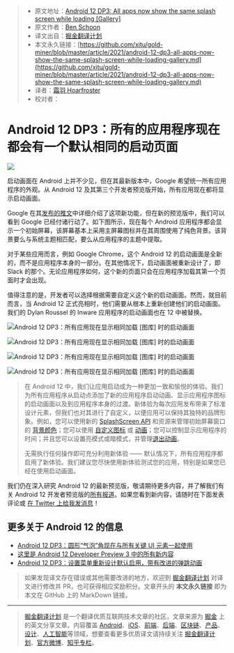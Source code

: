 > * 原文地址：[Android 12 DP3: All apps now show the same splash screen while loading \[Gallery\]](https://9to5google.com/2021/04/21/android-12-dp3-all-apps-now-show-the-same-splash-screen-while-loading-gallery/)
> * 原文作者：[Ben Schoon](https://9to5google.com/author/nexusben1/)
> * 译文出自：[掘金翻译计划](https://github.com/xitu/gold-miner)
> * 本文永久链接：[https://github.com/xitu/gold-miner/blob/master/article/2021/android-12-dp3-all-apps-now-show-the-same-splash-screen-while-loading-gallery.md](https://github.com/xitu/gold-miner/blob/master/article/2021/android-12-dp3-all-apps-now-show-the-same-splash-screen-while-loading-gallery.md)
> * 译者：[霜羽 Hoarfroster](https://github.com/PassionPenguin)
> * 校对者：

# Android 12 DP3：所有的应用程序现在都会有一个默认相同的启动页面

![](https://i0.wp.com/9to5google.com/wp-content/uploads/sites/4/2021/04/android_12_splash.gif?w=2500&quality=82&strip=all&ssl=1)

启动画面在 Android 上并不少见，但在其最新版本中，Google 希望统一所有应用程序的外观。从 Android 12 及其第三个开发者预览版开始，所有应用现在都将显示启动画面。

Google 在其[发布的推文](https://android-developers.googleblog.com/2021/04/android-12-developer-preview-3.html)中详细介绍了这项新功能，但在新的预览版中，我们可以看到 Google 已经付诸行动了。如下图所示，现在每个 Android 应用程序都会显示一个初始屏幕，该屏幕基本上采用主屏幕图标并在其周围使用了纯色背景。该背景要么与系统主题相匹配，要么从应用程序的主题中提取。

对于某些应用而言，例如 Google Chrome，这个 Android 12 的启动画面是全新的，而不是应用程序本身的一部分。在其他情况下，启动画面被重新设计了，即 Slack 的那个。无论应用程序如何，这个新的页面只会在应用程序加载其第一个页面时才会出现。

值得注意的是，开发者可以选择根据需要自定义这个新的启动画面。然而，就目前而言，当 Android 12 正式亮相时，他们需要从根本上重新创建他们的启动画面。我们的 Dylan Roussel 的 Inware 应用程序的启动画面也在 12 中被替换。

![Android 12 DP3：所有应用现在显示相同加载 [图库] 时的启动画面](https://i1.wp.com/9to5google.com/wp-content/uploads/sites/4/2021/04/android_12_splash_4.gif?ssl=1)

![Android 12 DP3：所有应用现在显示相同加载 [图库] 时的启动画面](https://i0.wp.com/9to5google.com/wp-content/uploads/sites/4/2021/04/android_12_splash_2.gif?ssl=1)

![Android 12 DP3：所有应用现在显示相同加载 [图库] 时的启动画面](https://i1.wp.com/9to5google.com/wp-content/uploads/sites/4/2021/04/android_12_splash_1.gif?ssl=1)

![Android 12 DP3：所有应用现在显示相同加载 [图库] 时的启动画面](https://i0.wp.com/9to5google.com/wp-content/uploads/sites/4/2021/04/android_12_splash_3.gif?ssl=1)

> 在 Android 12 中，我们让应用启动成为一种更加一致和愉悦的体验。我们为所有应用程序从启动点添加了新的应用程序启动动画、显示应用程序图标的启动画面以及到应用程序本身的过渡。新体验为每次应用发布带来了标准设计元素，但我们也对其进行了自定义，以便应用可以保持其独特的品牌形象。例如，您可以使用新的 [SplashScreen API](https://developer.android.com/reference/android/window/SplashScreen) 和资源来管理初始屏幕窗口的 [背景颜色](https://developer.android.com/reference/android/R.attr#windowSplashScreenBackground)；您可以使用 [自定义图标](https://developer.android.com/reference/android/R.attr#windowSplashScreenBrandingImage) 或 [动画](https://developer.android.com/reference/android/R.attr#windowSplashScreenAnimatedIcon)；您可以控制显示应用程序的时间；并且您可以设置亮模式或暗模式，并管理[退出动画](https://developer.android.com/reference/android/window/SplashScreen.OnExitAnimationListener)。
>
> 无需执行任何操作即可充分利用新体验 —— 默认情况下，所有应用程序都启用了新体验。我们建议您尽快使用新体验测试您的应用，特别是如果您已经在使用启动画面。

我们仍在深入研究 Android 12 的最新预览版，敬请期待更多内容，并了解我们有关 Android 12 开发者预览版的[所有报道](https://9to5google.com/guides/android-12-developer-preview/)。如果您看到新内容，请随时在下面发表评论或 [在 Twitter 上给我发消息](https://twitter.com/NexusBen)！

## 更多关于 Android 12 的信息

* [Android 12 DP3：圆形“气泡”角现在与所有关键 UI 元素一起使用](https://9to5google.com/2021/04/21/android-12-dp3-rounded-bubbly-corners-now-used-with-all-key-ui-elements/)
* [这里是 Android 12 Developer Preview 3 中的所有新内容](https://9to5google.com/2021/04/21/android-12-dp3-new-features/)
* [Android 12 DP3：设置菜单重新设计默认启用，带有改进的弹跳动画](https://9to5google.com/2021/04/21/android-12-dp3-settings-menu-redesign-is-live-by-default-w-revamped-animations/)

> 如果发现译文存在错误或其他需要改进的地方，欢迎到 [掘金翻译计划](https://github.com/xitu/gold-miner) 对译文进行修改并 PR，也可获得相应奖励积分。文章开头的 **本文永久链接** 即为本文在 GitHub 上的 MarkDown 链接。

---

> [掘金翻译计划](https://github.com/xitu/gold-miner) 是一个翻译优质互联网技术文章的社区，文章来源为 [掘金](https://juejin.im) 上的英文分享文章。内容覆盖 [Android](https://github.com/xitu/gold-miner#android)、[iOS](https://github.com/xitu/gold-miner#ios)、[前端](https://github.com/xitu/gold-miner#前端)、[后端](https://github.com/xitu/gold-miner#后端)、[区块链](https://github.com/xitu/gold-miner#区块链)、[产品](https://github.com/xitu/gold-miner#产品)、[设计](https://github.com/xitu/gold-miner#设计)、[人工智能](https://github.com/xitu/gold-miner#人工智能)等领域，想要查看更多优质译文请持续关注 [掘金翻译计划](https://github.com/xitu/gold-miner)、[官方微博](http://weibo.com/juejinfanyi)、[知乎专栏](https://zhuanlan.zhihu.com/juejinfanyi)。
